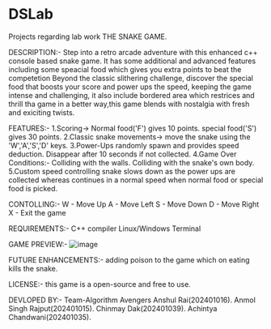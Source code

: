 # DSLab
Projects regarding lab work
THE SNAKE GAME.

DESCRIPTION:-
Step into a retro arcade adventure with this enhanced c++ console based snake game. It has some additional and advanced features including some speacial food which gives you extra points to beat the competetion
Beyond the classic slithering challenge, discover the special food that boosts your score and power ups the speed, keeping the game intense and challenging, it also include bordered area which restrices and thrill
tha game in a better way,this game blends with nostalgia with fresh and exiciting twists.

FEATURES:-
1.Scoring->
  Normal food('F') gives 10 points.
  special food('S') gives 30 points.
2.Classic snake movements->
  move the snake using the 'W','A','S','D' keys.
3.Power-Ups
  randomly spawn and provides speed deduction.
  Disappear after 10 seconds if not collected.
4.Game Over Conditions:-
  Colliding with the walls.
  Colliding with the snake's own body.
5.Custom speed controlling
  snake slows down as the power ups are collected whereas continues in a normal speed when normal food or special food is picked.

CONTOLLING:-
  W - Move Up
  A - Move Left
  S - Move Down
  D - Move Right
  X - Exit the game

REQUIREMENTS:-
  C++ compiler
  Linux/Windows Terminal

GAME PREVIEW:-
  ![image](https://github.com/user-attachments/assets/07c814bf-1c25-43c8-9051-1b895f04fa22)

FUTURE ENHANCEMENTS:-
  adding poison to the game which on eating kills the snake.

LICENSE:-
  this game is a open-source and free to use.

DEVLOPED BY:-
  Team-Algorithm Avengers
  Anshul Rai(202401016).
  Anmol Singh Rajput(202401015).
  Chinmay Dak(202401039).
  Achintya Chandwani(202401035).

  

